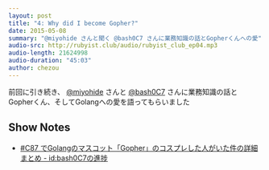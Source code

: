 ```yaml
---
layout: post
title: "4: Why did I become Gopher?"
date: 2015-05-08
summary: "@miyohide さんと聞く @bash0C7 さんに業務知識の話とGopherくんへの愛"
audio-src: http://rubyist.club/audio/rubyist_club_ep04.mp3
audio-length: 21624998
audio-duration: "45:03"
author: chezou
---
```


前回に引き続き、 [@miyohide](https://twitter.com/miyohide) さんと [@bash0C7](https://twitter.com/bash0C7) さんに業務知識の話とGopherくん、そしてGolangへの愛を語ってもらいました

## Show Notes

- [#C87 でGolangのマスコット「Gopher」のコスプレした人がいた件の詳細まとめ - id:bash0C7の進捗](http://bash0c7.hatenablog.com/entry/2014/12/31/212308)
